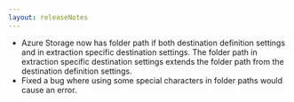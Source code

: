 ```yaml
---
layout: releaseNotes
---
```


- Azure Storage now has folder path if both destination definition settings and in extraction specific destination settings. The folder path in extraction specific destination settings extends the folder path from the destination definition settings.
- Fixed a bug where using some special characters in folder paths would cause an error.